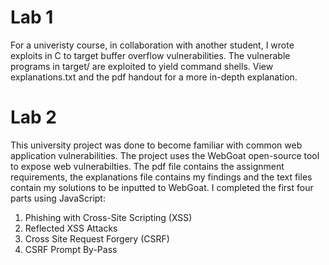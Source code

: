 # Lab 1

For a univeristy course, in collaboration with another student, I wrote exploits in C to target buffer overflow vulnerabilities. The vulnerable programs in target/ are exploited to yield command shells. View explanations.txt and the pdf handout for a more in-depth explanation. 


# Lab 2

This university project was done to become familiar with common web application vulnerabilities. The project uses the WebGoat open-source tool to expose web vulnerabilties. The pdf file contains the assignment requirements, the explanations file contains my findings and the text files contain my solutions to be inputted to WebGoat. I completed the first four parts using JavaScript:
<ol>
    <li>Phishing with Cross-Site Scripting (XSS)</li>
    <li>Reflected XSS Attacks</li>
    <li>Cross Site Request Forgery (CSRF)</li>
    <li>CSRF Prompt By-Pass</li>
</ol>
